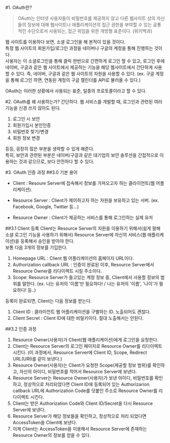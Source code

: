 #1. OAuth란?
> OAuth는 인터넷 사용자들이 비밀번호를 제공하지 않고 다른 웹사이트 상의 자신들의 정보에 대해 웹사이트나 
> 애플리케이션의 접근 권한을 부여할 수 있는 공통적인 수단으로서 사용되는, 접근 위임을 위한 개방형 표준이다. (위키백과)

웹 사이트를 이용하다 보면, 소셜 로그인을 해 본적이 있을 것이다.   
특정 웹 사이트의 회원가입/로그인 과정을 네이버나 구글의 계정을 통해 진행하는 것이다.   
사용자는 이 소셜로그인을 통해 클릭 한번으로 간편하게 로그인 할 수 있고,
로그인 후에 네이버, 구글과 같은 웹 사이트에서 제공하는 기능을 해당 웹사이트에서 간단하게 사용할 수 있다.
즉, 네이버, 구글과 같은 웹 사이트의 자원을 사용할 수 있다.
(ex. 구글 계정을 통해 로그인 하면, 연동된 계정의 구글 캘린더를 API로 불러올 수 있다.)

OAuth는 이러한 상황에서 사용되는 표준, 일종의 프로토콜이라고 할 수 있다.

#2. OAuth를 왜 사용하는가?
간단하다. 웹 서비스를 개발할 때, 로그인과 관련된 여러 기능을 신경 쓰지 않아도 된다.
1. 로그인 시 보안
2. 회원가입시 본인인증
3. 비밀번호 찾기/변경
4. 회원 정보 변경   

등등, 굉장히 많은 부분을 생략할 수 있게 해준다.   
특히, 보안과 관련된 부분은 네이버/구글과 같은 대기업의 보안 솔루션을 간접적으로 이용하는 것과 같으므로, 보다 안전하다 할 수 있다.

#3. OAuth 인증 과정
##3.0 기본 용어
- Client : Resoure Server에 접속해서 정보를 가져오고자 하는 클라이언트(웹 어플리케이션).

- Resource Server : Client가 제어하고자 하는 자원을 보유하고 있는 서버. (ex. Facebook, Google, Twitter 등...)
  
- Resource Owner : Client가 제공하는 서비스를 통해 로그인하는 실제 유저

##3.1 Client 등록
Client는 Resource Server의 자원을 이용하기 위해서(쉽게 말해 소셜 로그인 기능을 사용하기 위해서) Resource Server에 
자신의 서비스(웹 애플리케이션)을 등록해서 승인을 받아야 한다.   
보통 다음 3개의 정보를 기입한다.
1. Homepage URL : Client 웹 어플리케이션의 홈페이지 URL이다.
2. Authorization callback URL : 인증이 완료된 이후, Resource Server에서 Resource Owner를 리다이렉트 시킬 주소이다.   
3. Scope: Resource Server가 들고있는 계정 정보 중, Client에서 사용할 정보의 범위를 말한다. 
   (ex. 나는 유저의 '이름'만 필요하다! / 나는 유저의 '이름', '나이'가 필요하다! 등..)

등록이 완료되면, Client는 다음 정보를 받는다.
1. Client ID : 클라이언트 웹 어플리케이션을 구별하는 ID. 노출되어도 괜찮다.
2. Client Secret : Client ID에 대한 비밀키이다. 절대 노출해서는 안된다.


##3.2 인증 과정
1. Resource Owner(사용자)가 Client(웹 애플리케이션)에게 로그인을 요청한다.
2. Client는 Resource Server의 로그인 페이지로 Resource Owner를 리다이렉트 시킨다.
   (이 과정에서, Resource Server에 Client ID, Scope, Redirect URL(URI)를 같이 보낸다.)
3. Resource Owner(사용자)는 Client가 요청한 Scope(제공할 정보 범위)를 확인하고, 자신의 아이디, 비밀번호를 적어서 
Resource Server에 보낸다.
4. Resource Server는 Resource Owner(사용자)가 보낸 아이디, 비밀번호를 확인하고, 정상적으로 처리되었다면
   Client ID에 등록되어 있는 Authorizarion callback URL에 Authorization Code를 덧붙인 주소로 Resource Owner를 리다이렉트 시킨다.
5. Client는 받은 Authorization Code와 Client ID/Secret을 다시 Resource Server에 보낸다.
6. Resource Server가 해당 정보들을 확인하고, 정상적으로 처리 되었다면 AccessToken을 Client에 보낸다.
7. 이제 Client는 AccessToken을 이용해서 Resource Server에 존재하는 Resource Owner의 정보를 얻을 수 있다.


